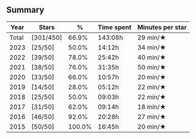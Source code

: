 ## Summary
Year|Stars|%|Time spent|Minutes per star
-|-|-|-|-
Total|[301/450]|66.9%|143:08h|29 min/★
2023|[25/50]|50.0%|14:12h|34 min/★
2022|[39/50]|78.0%|25:42h|40 min/★
2021|[38/50]|76.0%|31:35h|50 min/★
2020|[33/50]|66.0%|10:57h|20 min/★
2019|[14/50]|28.0%|05:12h|22 min/★
2018|[25/50]|50.0%|09:03h|22 min/★
2017|[31/50]|62.0%|09:14h|18 min/★
2016|[46/50]|92.0%|20:28h|27 min/★
2015|[50/50]|100.0%|16:45h|20 min/★

